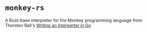 # `monkey-rs`

A Rust-base interpreter for the Monkey programming language from Thorsten Ball's [Writing an Interperter in Go](https://interpreterbook.com/)
